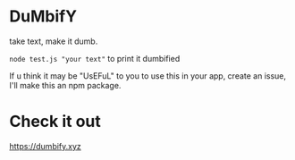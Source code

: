 # DuMbifY

take text, make it dumb.

`node test.js "your text"` to print it dumbified

If u think it may be "UsEFuL" to you to use this in your app, create an issue, I'll make this an npm package.

# Check it out

https://dumbify.xyz
